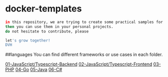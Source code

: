# docker-templates
```sh
in this repository, we are trying to create some practical samples for each language.
then you can use them in your personal projects. 
do not hesitate to contribute, please

let's grow together!
DVH
```






##languages 
You can find different frameworks or use cases in each folder.
<!-- [number-language-framework or environment](link to repo) -->
[01-JavaScript/Typescript-Backend]()
[02-JavaScript/Typescript-Frontend]()
[03-PHP]()
[04-Go]()
[05-Java]()
[06-C#]()

